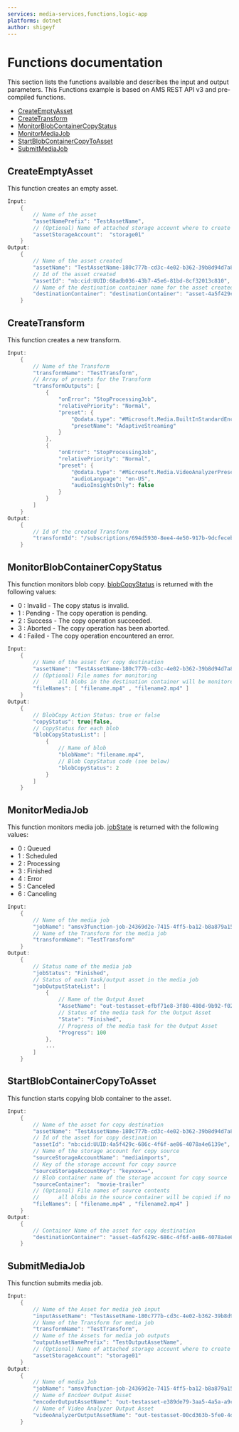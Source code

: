 ```yaml
---
services: media-services,functions,logic-app
platforms: dotnet
author: shigeyf
---
```


# Functions documentation

This section lists the functions available and describes the input and output parameters.
This Functions example is based on AMS REST API v3 and pre-compiled functions.

- [CreateEmptyAsset](#CreateEmptyAsset)
- [CreateTransform](#CreateTransform)
- [MonitorBlobContainerCopyStatus](#MonitorBlobContainerCopyStatus)
- [MonitorMediaJob](#MonitorMediaJob)
- [StartBlobContainerCopyToAsset](#StartBlobContainerCopyToAsset)
- [SubmitMediaJob](#SubmitMediaJob)


## CreateEmptyAsset
This function creates an empty asset.

```c#
Input:
    {
        // Name of the asset
        "assetNamePrefix": "TestAssetName",
        // (Optional) Name of attached storage account where to create the asset
        "assetStorageAccount":  "storage01"
    }
Output:
    {
        // Name of the asset created
        "assetName": "TestAssetName-180c777b-cd3c-4e02-b362-39b8d94d7a85",
        // Id of the asset created
        "assetId": "nb:cid:UUID:68adb036-43b7-45e6-81bd-8cf32013c810",
        // Name of the destination container name for the asset created
        "destinationContainer": "destinationContainer": "asset-4a5f429c-686c-4f6f-ae86-4078a4e6139e"
    }

```


## CreateTransform
This function creates a new transform.

```c#
Input:
    {
        // Name of the Transform
        "transformName": "TestTransform",
        // Array of presets for the Transform
        "transformOutputs": [
            {
                "onError": "StopProcessingJob",
                "relativePriority": "Normal",
                "preset": {
                    "@odata.type": "#Microsoft.Media.BuiltInStandardEncoderPreset",
                    "presetName": "AdaptiveStreaming"
                }
            },
            {
                "onError": "StopProcessingJob",
                "relativePriority": "Normal",
                "preset": {
                    "@odata.type": "#Microsoft.Media.VideoAnalyzerPreset",
                    "audioLanguage": "en-US",
                    "audioInsightsOnly": false
                }
            }
        ]
    }
Output:
    {
        // Id of the created Transform
        "transformId": "/subscriptions/694d5930-8ee4-4e50-917b-9dcfeceb6179/resourceGroups/AMSdemo/providers/Microsoft.Media/mediaservices/amsdemojapaneast/transforms/TestTransform"
    }

```


## MonitorBlobContainerCopyStatus
This function monitors blob copy.
[blobCopyStatus](https://docs.microsoft.com/en-us/dotnet/api/microsoft.windowsazure.storage.blob.copystatus?view=azure-dotnet) is returned with the following values:
* 0 : Invalid - The copy status is invalid.
* 1 : Pending - The copy operation is pending.
* 2 : Success - The copy operation succeeded.
* 3 : Aborted - The copy operation has been aborted.
* 4 : Failed - The copy operation encountered an error.

```c#
Input:
	{
		// Name of the asset for copy destination
		"assetName": "TestAssetName-180c777b-cd3c-4e02-b362-39b8d94d7a85",
		// (Optional) File names for monitoring 
		//      all blobs in the destination container will be monitored if no fileNames
		"fileNames": [ "filename.mp4" , "filename2.mp4" ]
	}
Output:
	{
        // BlobCopy Action Status: true or false
        "copyStatus": true|false,
        // CopyStatus for each blob
        "blobCopyStatusList": [
            {
                // Name of blob
                "blobName": "filename.mp4",
                // Blob CopyStatus code (see below)
                "blobCopyStatus": 2
            }
        ]
	}

```


## MonitorMediaJob
This function monitors media job.
[jobState](https://docs.microsoft.com/en-us/dotnet/api/microsoft.windowsazure.mediaservices.client.jobstate?view=azure-dotnet) is returned with the following values:
* 0 : Queued
* 1 : Scheduled
* 2 : Processing
* 3 : Finished
* 4 : Error
* 5 : Canceled
* 6 : Canceling

```c#
Input:
    {
        // Name of the media job
        "jobName": "amsv3function-job-24369d2e-7415-4ff5-ba12-b8a879a15401",
        // Name of the Transform for the media job
        "transformName": "TestTransform"
    }
Output:
    {
        // Status name of the media job
        "jobStatus": "Finished",
        // Status of each task/output asset in the media job
        "jobOutputStateList": [
            {
                // Name of the Output Asset
                "AssetName": "out-testasset-efbf71e8-3f80-480d-9b92-f02bef6ad4d2",
                // Status of the media task for the Output Asset
                "State": "Finished",
                // Progress of the media task for the Output Asset
                "Progress": 100
            },
            ...
        ]
    }

```


## StartBlobContainerCopyToAsset
This function starts copying blob container to the asset.

```c#
Input:
	{
		// Name of the asset for copy destination
		"assetName": "TestAssetName-180c777b-cd3c-4e02-b362-39b8d94d7a85",
		// Id of the asset for copy destination
		"assetId": "nb:cid:UUID:4a5f429c-686c-4f6f-ae86-4078a4e6139e",
		// Name of the storage account for copy source
		"sourceStorageAccountName": "mediaimports",
		// Key of the storage account for copy source
		"sourceStorageAccountKey": "keyxxx==",
		// Blob container name of the storage account for copy source
		"sourceContainer":  "movie-trailer"
		// (Optional) File names of source contents
		//      all blobs in the source container will be copied if no fileNames
		"fileNames": [ "filename.mp4" , "filename2.mp4" ]
	}
Output:
	{
		// Container Name of the asset for copy destination
		"destinationContainer": "asset-4a5f429c-686c-4f6f-ae86-4078a4e6139e"
	}

```


## SubmitMediaJob
This function submits media job.

```c#
Input:
    {
        // Name of the Asset for media job input
        "inputAssetName": "TestAssetName-180c777b-cd3c-4e02-b362-39b8d94d7a85",
        // Name of the Transform for media job
        "transformName": "TestTransform",
        // Name of the Assets for media job outputs
        "outputAssetNamePrefix": "TestOutputAssetName",
        // (Optional) Name of attached storage account where to create the Output Assets
        "assetStorageAccount": "storage01"
    }
Output:
    {
        // Name of media Job
        "jobName": "amsv3function-job-24369d2e-7415-4ff5-ba12-b8a879a15401",
        // Name of Encdoer Output Asset
        "encoderOutputAssetName": "out-testasset-e389de79-3aa5-4a5a-a9ca-2a6fd8c53968",
        // Name of Video Analyzer Output Asset
        "videoAnalyzerOutputAssetName": "out-testasset-00cd363b-5fe0-4da1-acf8-ebd66ef14504"
    }

```
